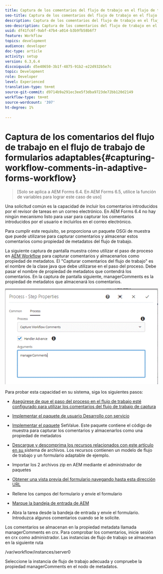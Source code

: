 ```yaml
---
title: Captura de los comentarios del flujo de trabajo en el flujo de trabajo de formularios adaptables
seo-title: Captura de los comentarios del flujo de trabajo en el flujo de trabajo de formularios adaptables
description: Captura de los comentarios del flujo de trabajo en el flujo de trabajo de AEM
seo-description: Captura de los comentarios del flujo de trabajo en el flujo de trabajo de AEM
uuid: df41fc6f-9abf-47b4-a014-b3b9fb58b6f7
feature: Workflow
topics: development
audience: developer
doc-type: article
activity: setup
version: 6.3,6.4
discoiquuid: d5e40650-3b1f-4875-91b2-e22d932b5e7c
topic: Development
role: Developer
level: Experienced
translation-type: tm+mt
source-git-commit: d9714b9a291ec3ee5f3dba9723de72bb120d2149
workflow-type: tm+mt
source-wordcount: '397'
ht-degree: 1%

---
```



# Captura de los comentarios del flujo de trabajo en el flujo de trabajo de formularios adaptables{#capturing-workflow-comments-in-adaptive-forms-workflow}

>[Solo se aplica a AEM Forms 6.4. En AEM Forms 6.5, utilice la función de variables para lograr este caso de uso]

Una solicitud común es la capacidad de incluir los comentarios introducidos por el revisor de tareas en un correo electrónico. En AEM Forms 6.4 no hay ningún mecanismo listo para usar para capturar los comentarios introducidos por el usuario e incluirlos en el correo electrónico.

Para cumplir este requisito, se proporciona un paquete OSGi de muestra que puede utilizarse para capturar comentarios y almacenar estos comentarios como propiedad de metadatos del flujo de trabajo.

La siguiente captura de pantalla muestra cómo utilizar el paso de proceso en [AEM Workflow](http://localhost:4502/editor.html/conf/global/settings/workflow/models/CaptureComments.html) para capturar comentarios y almacenarlos como propiedad de metadatos. El &quot;Capturar comentarios del flujo de trabajo&quot; es el nombre de la clase java que debe utilizarse en el paso del proceso. Debe pasar el nombre de propiedad de metadatos que contendrá los comentarios. En la captura de pantalla siguiente, managerComments es la propiedad de metadatos que almacenará los comentarios.

![workflow comments1](assets/workflowcomments1.gif)

Para probar esta capacidad en su sistema, siga los siguientes pasos:
* [Asegúrese de que el paso del proceso en el flujo de trabajo esté configurado para utilizar los comentarios del flujo de trabajo de captura](http://localhost:4502/editor.html/conf/global/settings/workflow/models/CaptureComments.html)

* [Implementar el paquete de usuario Desarrollo con servicio](/help/forms/assets/common-osgi-bundles/DevelopingWithServiceUser.jar)

* [Implementar el paquete](/help/forms/assets/common-osgi-bundles/SetValueApp.core-1.0-SNAPSHOT.jar) SetValue. Este paquete contiene el código de muestra para capturar los comentarios y almacenarlos como una propiedad de metadatos

* [Descargue y descomprima los recursos relacionados con este artículo en su ](assets/capturecomments.zip) sistema de archivos. Los recursos contienen un modelo de flujo de trabajo y un formulario adaptable de ejemplo.

* Importar los 2 archivos zip en AEM mediante el administrador de paquetes

* [Obtener una vista previa del formulario navegando hasta esta dirección URL](http://localhost:4502/content/dam/formsanddocuments/capturecomments/jcr:content?wcmmode=disabled)

* Rellene los campos del formulario y envíe el formulario

* [Marque la bandeja de entrada de AEM](http://localhost:4502/aem/inbox)

* Abra la tarea desde la bandeja de entrada y envíe el formulario. Introduzca algunos comentarios cuando se le solicite.

Los comentarios se almacenan en la propiedad metadata llamada managerComments en crx. Para comprobar los comentarios, inicie sesión en crx como administrador. Las instancias de flujo de trabajo se almacenan en la siguiente ruta

/var/workflow/instances/server0

Seleccione la instancia de flujo de trabajo adecuada y compruebe la propiedad managerComments en el nodo de metadatos.

